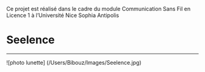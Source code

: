 Ce projet est réalisé dans le cadre du module Communication Sans Fil en Licence 1 à l’Université 
Nice Sophia Antipolis
# Seelence
-----------------------------------------------------------------------------------------------------------------------------------

![photo lunette] (/Users/Bibouz/Images/Seelence.jpg)
